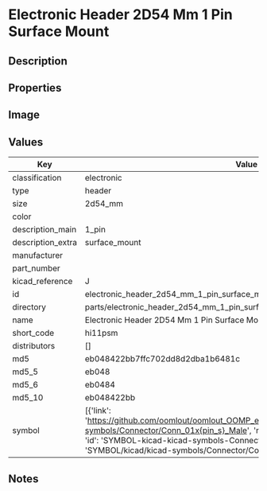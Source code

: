 # Electronic Header 2D54 Mm 1 Pin Surface Mount

## Description

## Properties


## Image


## Values

| Key | Value |
| --- | --- |
| classification | electronic |
| type | header |
| size | 2d54_mm |
| color |  |
| description_main | 1_pin |
| description_extra | surface_mount |
| manufacturer |  |
| part_number |  |
| kicad_reference | J |
| id | electronic_header_2d54_mm_1_pin_surface_mount |
| directory | parts/electronic_header_2d54_mm_1_pin_surface_mount |
| name | Electronic Header 2D54 Mm 1 Pin Surface Mount |
| short_code | hi11psm |
| distributors | [] |
| md5 | eb048422bb7ffc702dd8d2dba1b6481c |
| md5_5 | eb048 |
| md5_6 | eb0484 |
| md5_10 | eb048422bb |
| symbol | [{'link': 'https://github.com/oomlout/oomlout_OOMP_eda_V2/tree/main/SYMBOL/kicad/kicad-symbols/Connector/Conn_01x{pin_s}_Male', 'name': 'Connector : Conn_01x01_Male', 'id': 'SYMBOL-kicad-kicad-symbols-Connector-Conn_01x01_Male', 'directory': 'SYMBOL/kicad/kicad-symbols/Connector/Conn_01x01_Male/'}] |

## Notes

